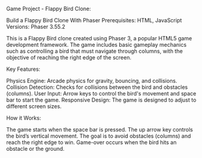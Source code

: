 Game Project - Flappy Bird Clone:

Build a Flappy Bird Clone With Phaser
Prerequisites: HTML, JavaScript
Versions: Phaser 3.55.2

This is a Flappy Bird clone created using Phaser 3, a popular HTML5 game development framework. The game includes basic gameplay mechanics such as controlling a bird that must navigate through columns, with the objective of reaching the right edge of the screen.

Key Features:

Physics Engine: Arcade physics for gravity, bouncing, and collisions.
Collision Detection: Checks for collisions between the bird and obstacles (columns).
User Input: Arrow keys to control the bird's movement and space bar to start the game.
Responsive Design: The game is designed to adjust to different screen sizes.

How it Works:

The game starts when the space bar is pressed.
The up arrow key controls the bird’s vertical movement.
The goal is to avoid obstacles (columns) and reach the right edge to win.
Game-over occurs when the bird hits an obstacle or the ground.

